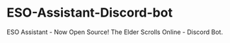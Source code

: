 # ESO-Assistant-Discord-bot
ESO Assistant - Now Open Source! The Elder Scrolls Online - Discord Bot.
